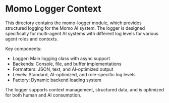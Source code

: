 # Momo Logger Context

This directory contains the momo-logger module, which provides structured logging for the Momo AI system. The logger is designed specifically for multi-agent AI systems with different log levels for various agent roles and contexts.

Key components:
- Logger: Main logging class with async support
- Backends: Console, file, and buffer implementations
- Formatters: JSON, text, and AI-optimized output
- Levels: Standard, AI-optimized, and role-specific log levels
- Factory: Dynamic backend loading system

The logger supports context management, structured data, and is optimized for both human and AI consumption.